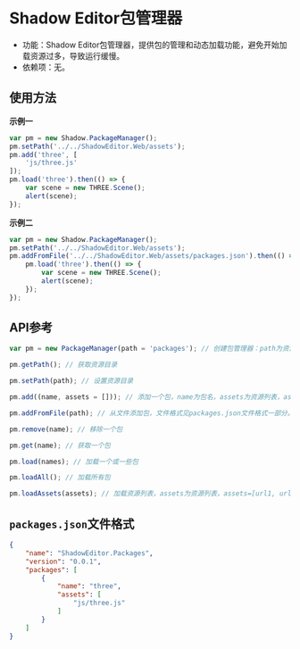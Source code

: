 # Shadow Editor包管理器

* 功能：Shadow Editor包管理器，提供包的管理和动态加载功能，避免开始加载资源过多，导致运行缓慢。
* 依赖项：无。

## 使用方法

**示例一**

```javascript
var pm = new Shadow.PackageManager();
pm.setPath('../../ShadowEditor.Web/assets');
pm.add('three', [
    'js/three.js'
]);
pm.load('three').then(() => {
    var scene = new THREE.Scene();
    alert(scene);
});
```

**示例二**

```javascript
var pm = new Shadow.PackageManager();
pm.setPath('../../ShadowEditor.Web/assets');
pm.addFromFile('../../ShadowEditor.Web/assets/packages.json').then(() => {
    pm.load('three').then(() => {
        var scene = new THREE.Scene();
        alert(scene);
    });
});
```

## API参考

```javascript
var pm = new PackageManager(path = 'packages'); // 创建包管理器：path为资源目录

pm.getPath(); // 获取资源目录

pm.setPath(path); // 设置资源目录

pm.add((name, assets = [])); // 添加一个包，name为包名，assets为资源列表，assets=[资源1相对路径, 资源2相对路径, ...]

pm.addFromFile(path); // 从文件添加包，文件格式见packages.json文件格式一部分。

pm.remove(name); // 移除一个包

pm.get(name); // 获取一个包

pm.load(names); // 加载一个或一些包

pm.loadAll(); // 加载所有包

pm.loadAssets(assets); // 加载资源列表，assets为资源列表，assets=[url1, url2, ...]
```

## `packages.json`文件格式

```json
{
    "name": "ShadowEditor.Packages",
    "version": "0.0.1",
    "packages": [
        {
            "name": "three",
            "assets": [
                "js/three.js"
            ]
        }
    ]
}
```